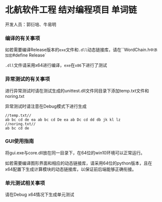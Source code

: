 # 北航软件工程 结对编程项目 单词链

开发人员：郭衍培、牛易明

### 编译的有关事项

如若需要编译Release版本的`exe`文件和`.dll`动态链接库，请在``WordChain.h`中添加宏`#define Release`

`.dll`文件请采用x64进行编译，`exe`在`x86`下进行了测试

### 异常测试的有关事项

进行异常测试时请在测试生成的unittest.dll文件同目录下添加temp.txt文件和noring.txt

异常测试时请注意在Debug模式下进行生成

```
//temp.txt//
ab bc cd de ea ab bc cd De ea ab Dc cd dd db jk kl lz
//noring.txt//
ab bc cd de
```

### GUI使用指南

将gui.exe与core.dll放在同一目录下，在64位的win10环境可以正常运行。

 如若需要编译图形界面和相应的动态链接库，请采用64位的python版本，且在x64配置下生成计算模块的动态链接库，以保证前后端能够正确衔接。

### 单元测试相关事项

请在Debug x64情况下生成单元测试

